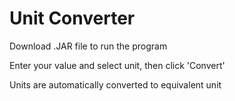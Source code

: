 # Unit Converter

Download .JAR file to run the program

Enter your value and select unit, then click 'Convert'

Units are automatically converted to equivalent unit
